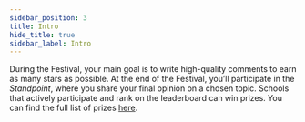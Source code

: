 ```yaml
---
sidebar_position: 3
title: Intro
hide_title: true
sidebar_label: Intro
---
```


During the Festival, your main goal is to write high-quality comments to earn as many stars as possible. At the end of the Festival, you’ll participate in the *Standpoint*, where you share your final opinion on a chosen topic. Schools that actively participate and rank on the leaderboard can win prizes. You can find the full list of prizes [here](https://talk.economistfoundation.org/festivals/festival-2025/awards/).
